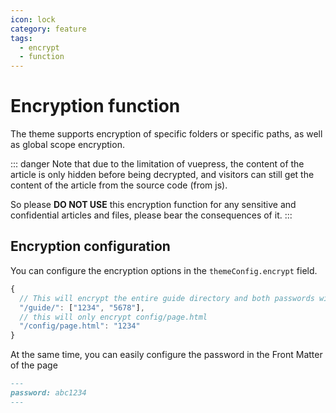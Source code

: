 ```yaml
---
icon: lock
category: feature
tags:
  - encrypt
  - function
---
```


# Encryption function

The theme supports encryption of specific folders or specific paths, as well as global scope encryption.

::: danger
Note that due to the limitation of vuepress, the content of the article is only hidden before being decrypted, and visitors can still get the content of the article from the source code (from js).

So please **DO NOT USE** this encryption function for any sensitive and confidential articles and files, please bear the consequences of it.
:::

## Encryption configuration

You can configure the encryption options in the `themeConfig.encrypt` field.

```js
{
  // This will encrypt the entire guide directory and both passwords will be available
  "/guide/": ["1234", "5678"],
  // this will only encrypt config/page.html
  "/config/page.html": "1234"
}
```

At the same time, you can easily configure the password in the Front Matter of the page

```md
---
password: abc1234
---
```
